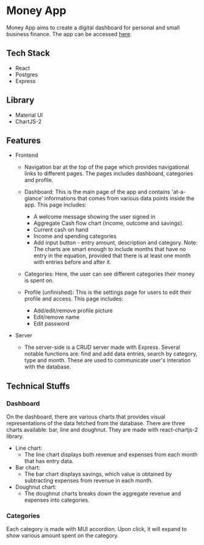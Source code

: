 # Money App
Money App aims to create a digital dashboard for personal and small business finance. The app can be accessed [here](https://money-app-g7tp.onrender.com/).

## Tech Stack
-   React
-   Postgres
-   Express

## Library
-   Material UI
-   ChartJS-2

## Features
- Frontend
    - Navigation bar at the top of the page which provides navigational links to different pages. The pages includes dashboard, categories and profile.
    - Dashboard: 
        This is the main page of the app and contains 'at-a-glance' informations that comes from various data points inside the app. This page includes:
        - A welcome message showing the user signed in
        - Aggregate Cash flow chart (income, outcome and savings).
        - Current cash on hand
        - Income and spending categories
        - Add input button - entry amount, description and category.
        Note: The charts are smart enough to include months that have no entry in the equation, provided that there is at least one month with entries before and after it.

    - Categories: 
        Here, the user can see different categories their money is spent on.

    - Profile (unfinished): 
        This is the settings page for users to edit their profile and access. This page includes:
        - Add/edit/remove profile picture
        - Edit/remove name
        - Edit password 

- Server
    - The server-side is a CRUD server made with Express. Several notable functions are: find and add data entries, search by category, type and month. These are used to communicate user's interation with the database.

## Technical Stuffs

### Dashboard
On the dashboard, there are various charts that provides visual representations of the data fetched from the database. There are three charts available: bar, line and doughnut. They are made with react-chartjs-2 library.
-   Line chart: 
    - The line chart displays both revenue and expenses from each month that has entry data.
-   Bar chart:
    - The bar chart displays savings, which value is obtained by subtracting expenses from revenue in each month.
-   Doughnut chart: 
    - The doughnut charts breaks down the aggregate revenue and expenses into categories.

### Categories
Each category is made with MUI accordion. Upon click, it will expand to show various amount spent on the category. 

